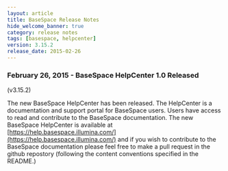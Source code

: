 ```yaml
---
layout: article
title: BaseSpace Release Notes
hide_welcome_banner: true
category: release notes
tags: [basespace, helpcenter]
version: 3.15.2
release_date: 2015-02-26
---
```


### February 26, 2015 - BaseSpace HelpCenter 1.0 Released
(v3.15.2)

The new BaseSpace HelpCenter has been released.  The HelpCenter is a documentation and support portal for BaseSpace users.  Users have access to read and contribute to the BaseSpace documentation.  The new BaseSpace HelpCenter is available at [https://help.basespace.illumina.com/](https://help.basespace.illumina.com/) and if you wish to contribute to the BaseSpace documentation please feel free to make a pull request in the github repostory (following the content conventions specified in the README.)



